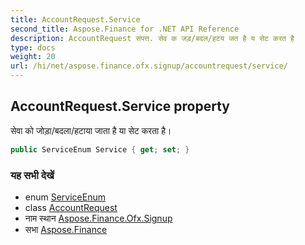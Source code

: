 ```yaml
---
title: AccountRequest.Service
second_title: Aspose.Finance for .NET API Reference
description: AccountRequest संपत्त. सेव क जड़/बदल/हटय जत है य सेट करत है
type: docs
weight: 20
url: /hi/net/aspose.finance.ofx.signup/accountrequest/service/
---
```

## AccountRequest.Service property

सेवा को जोड़ा/बदला/हटाया जाता है या सेट करता है।

```csharp
public ServiceEnum Service { get; set; }
```

### यह सभी देखें

* enum [ServiceEnum](../../serviceenum/)
* class [AccountRequest](../)
* नाम स्थान [Aspose.Finance.Ofx.Signup](../../accountrequest/)
* सभा [Aspose.Finance](../../../)


